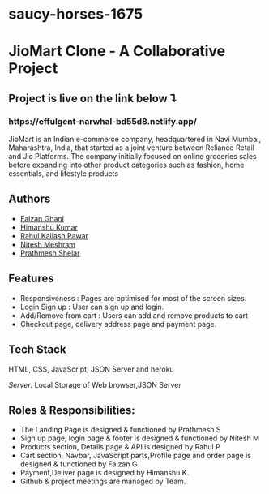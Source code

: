 # saucy-horses-1675
# JioMart Clone - A Collaborative Project
<p> <h2>Project is live on the link below ⮧ </h2> <h3> https://effulgent-narwhal-bd55d8.netlify.app/ </h3> </p>

JioMart is an Indian e-commerce company, headquartered in Navi Mumbai, Maharashtra, India, that started as a joint venture between Reliance Retail and Jio Platforms. The company initially focused on online groceries sales before expanding into other product categories such as fashion, home essentials, and lifestyle products


## Authors

- [Faizan Ghani](https://github.com/faizanghani2222)
- [Himanshu Kumar](https://github.com/Himanshu0894)
- [Rahul Kailash Pawar](https://github.com/Rahul7874)
- [Nitesh Meshram](https://github.com/nilmes)
- [Prathmesh Shelar](https://github.com/PrathmeshS-0595)


## Features

- Responsiveness : Pages are optimised for most of the screen sizes.
- Login Sign up : User can sign up and login.
- Add/Remove from cart : Users can add and remove products to cart
- Checkout page, delivery address page and payment page.


## Tech Stack

HTML, CSS, JavaScript, JSON Server and heroku 

*Server:* Local Storage of Web browser,JSON Server


## Roles & Responsibilities:
- The Landing Page is designed & functioned by Prathmesh S
- Sign up page, login page & footer is designed & functioned by Nitesh M
- Products section, Details page & API is designed by Rahul P
- Cart section, Navbar, JavaScript parts,Profile page and order page is designed & functioned by Faizan G
- Payment,Deliver  page is designed by Himanshu K.
- Github & project meetings are managed by Team.
